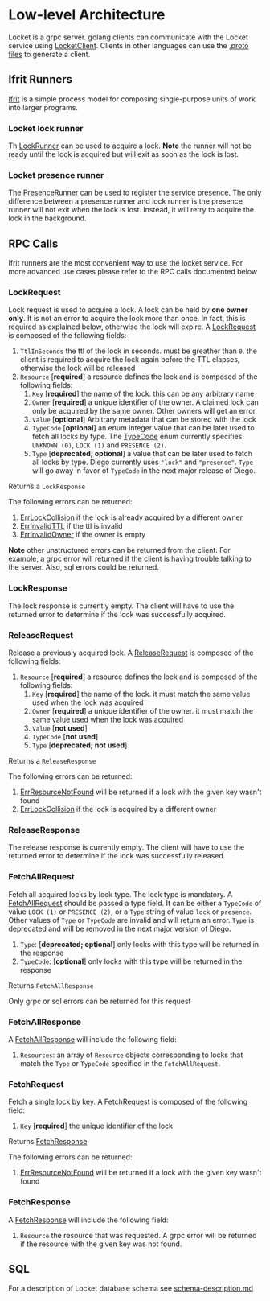 # Low-level Architecture

Locket is a grpc server. golang clients can communicate with the Locket service using [LocketClient](https://godoc.org/code.cloudfoundry.org/diego-release/locket/models#LocketClient). Clients in other languages can use the [.proto files](../models/locket.proto) to generate a client.

## Ifrit Runners

[Ifrit](https://github.com/tedsuo/ifrit) is a simple process model for composing single-purpose units of work into larger programs.

### Locket lock runner

Th [LockRunner](https://godoc.org/code.cloudfoundry.org/diego-release/locket/lock#NewLockRunner) can be used to acquire a lock. **Note** the runner will not be ready until the lock is acquired but will exit as soon as the lock is lost.

### Locket presence runner

The [PresenceRunner](https://godoc.org/code.cloudfoundry.org/diego-release/locket/lock#NewPresenceRunner) can be used to register the service presence. The only difference between a presence runner and lock runner is the presence runner will not exit when the lock is lost. Instead, it will retry to acquire the lock in the background.


## RPC Calls

Ifrit runners are the most convenient way to use the locket service. For more advanced use cases please refer to the RPC calls documented below

### LockRequest

Lock request is used to acquire a lock. A lock can be held by **one owner only**. It is not an error to acquire the lock more than once. In fact, this is required as explained below, otherwise the lock will expire. A [LockRequest](https://godoc.org/code.cloudfoundry.org/diego-release/locket/models#LocketClient) is composed of the following fields:

1. `TtlInSeconds` the ttl of the lock in seconds. must be greather than `0`. the client is required to acquire the lock again before the TTL elapses, otherwise the lock will be released
2. `Resource` [**required**] a resource defines the lock and is composed of the following fields:
   1. `Key`   [**required**] the name of the lock. this can be any arbitrary name
   2. `Owner` [**required**] a unique identifier of the owner. A claimed lock can only be acquired by the same owner. Other owners will get an error
   3. `Value` [**optional**] Arbitrary metadata that can be stored with the lock
   4. `TypeCode`  [**optional**] an enum integer value that can be later used to fetch all locks by type. The [TypeCode](https://godoc.org/code.cloudfoundry.org/diego-release/locket/models#TypeCode) enum currently specifies `UNKNOWN (0)`, `LOCK (1)` and `PRESENCE (2)`.
   5. `Type`  [**deprecated; optional**] a value that can be later used to fetch all locks by type. Diego currently uses `"lock"` and `"presence"`. `Type` will go away in favor of `TypeCode` in the next major release of Diego.

Returns a `LockResponse`

The following errors can be returned:

1. [ErrLockCollision](https://godoc.org/code.cloudfoundry.org/diego-release/locket/models#ErrLockCollision) if the lock is already acquired by a different owner
2. [ErrInvalidTTL](https://godoc.org/code.cloudfoundry.org/diego-release/locket/models#ErrInvalidTTL) if the ttl is invalid
3. [ErrInvalidOwner](https://godoc.org/code.cloudfoundry.org/diego-release/locket/models#ErrInvalidOwner) if the owner is empty

**Note** other unstructured errors can be returned from the client. For example, a grpc error will returned if the client is having trouble talking to the server. Also, sql errors could be returned.

### LockResponse

The lock response is currently empty. The client will have to use the returned error to determine if the lock was successfully acquired.

### ReleaseRequest

Release a previously acquired lock. A [ReleaseRequest](https://godoc.org/code.cloudfoundry.org/diego-release/locket/models#ReleaseRequest) is composed of the following fields:

1. `Resource` [**required**] a resource defines the lock and is composed of the following fields:
   1. `Key`   [**required**] the name of the lock. it must match the same value used when the lock was acquired
   2. `Owner` [**required**] a unique identifier of the owner. it must match the same value used when the lock was acquired
   3. `Value` [**not used**]
   4. `TypeCode`  [**not used**]
   5. `Type`  [**deprecated; not used**]

Returns a `ReleaseResponse`

The following errors can be returned:

1. [ErrResourceNotFound](https://godoc.org/code.cloudfoundry.org/diego-release/bbs/db/sqldb/helpers#ErrResourceNotFound) will be returned if a lock with the given key wasn't found
2. [ErrLockCollision](https://godoc.org/code.cloudfoundry.org/diego-release/locket/models#ErrLockCollision) if the lock is acquired by a different owner

### ReleaseResponse

The release response is currently empty. The client will have to use the returned error to determine if the lock was successfully released.

### FetchAllRequest

Fetch all acquired locks by lock type. The lock type is mandatory.  A [FetchAllRequest](https://godoc.org/code.cloudfoundry.org/diego-release/locket/models#FetchAllRequest) should be passed a type field. It can be either a `TypeCode` of value `LOCK (1)` or `PRESENCE (2)`, or a `Type` string of value `lock` or `presence`. Other values of `Type` or `TypeCode` are invalid and will return an error. `Type` is deprecated and will be removed in the next major version of Diego.

1. `Type`: [**deprecated; optional**] only locks with this type will be returned in the response
2. `TypeCode`: [**optional**] only locks with this type will be returned in the response

Returns `FetchAllResponse`

Only grpc or sql errors can be returned for this request

### FetchAllResponse

A [FetchAllResponse](https://godoc.org/code.cloudfoundry.org/diego-release/locket/models#FetchAllResponse) will include the following field:

1. `Resources`: an array of `Resource` objects corresponding to locks that match the `Type` or `TypeCode` specified in the `FetchAllRequest`.

### FetchRequest

Fetch a single lock by key. A [FetchRequest](https://godoc.org/code.cloudfoundry.org/diego-release/locket/models#FetchRequest) is composed of the following field:

1. `Key` [**required**] the unique identifier of the lock

Returns [FetchResponse](#fetchresponse)

The following errors can be returned:

1. [ErrResourceNotFound](https://godoc.org/code.cloudfoundry.org/diego-release/locket/models#ErrResourceNotFound) will be returned if a lock with the given key wasn't found

### FetchResponse

A [FetchResponse](https://godoc.org/code.cloudfoundry.org/diego-release/locket/models#FetchResponse) will include the following field:

1. `Resource` the resource that was requested. A grpc error will be returned if the resource with the given key was not found.

## SQL

For a description of Locket database schema see [schema-description.md](schema-description.md)
